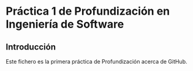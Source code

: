 # Práctica 1 de Profundización en Ingeniería de Software

## Introducción

Este fichero es la primera práctica de Profundización acerca de GitHub.

